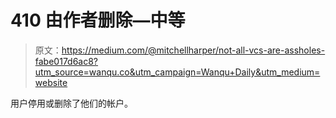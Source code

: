 # 410 由作者删除—中等

> 原文：<https://medium.com/@mitchellharper/not-all-vcs-are-assholes-fabe017d6ac8?utm_source=wanqu.co&utm_campaign=Wanqu+Daily&utm_medium=website>

用户停用或删除了他们的帐户。